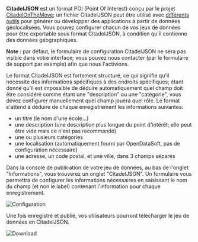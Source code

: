**CitadelJSON** est un format POI (Point Of Interest) conçu par le projet [CitadelOnTheMove](http://www.citadelonthemove.eu/);
un fichier CitadelJSON peut être utilisé avec [différents outils](http://www.citadelonthemove.eu/en-us/createanapp/developerpage.aspx)
pour générer ou développer des applications à partir de données géolocalisées.
Vous pouvez configurer chacun de vos jeux de données pour être exportable sous format
CitadelJSON, à condition qu'il contienne des données géographiques.

**Note :** par défaut, le formulaire de configuration CitadelJSON ne sera pas visible
dans votre interface; vous pouvez nous contacter (par le formulaire de support par exemple)
afin que nous l'activions.

Le format CitadelJSON est fortement structuré, ce qui signifie qu'il nécessite
des informations spécifiques à des endroits spécifiques; étant donné qu'il est impossible de déduire automatiquement quel champ doit être considéré comme étant
une "description" ou une "catégorie", vous devez configurer manuellement quel champ
jouera quel rôle. Le format s'attend à déduire de chaque enregistrement les informations suivantes:

- un titre (le nom d'une école...)
- une description (une description plus longue du point d'intérêt; elle peut être vide
mais ce n'est pas recommandé)
- une ou plusieurs catégories
- une localisation (automatiquement fourni par OpenDataSoft, pas de configuration nécessaire)
- une adresse, un code postal, et une ville, dans 3 champs séparés

Dans la console de publication de votre jeu de données, au bas de l'onglet "Informations",
vous trouverez un onglet "CitadelJSON". Un formulaire vous permettra de configurer
les informations nécessaires en saisissant le nom du champ (et non le label) contenant l'information pour chaque enregistrement.

![Configuration](configuration.png)

Une fois enregistré et publié, vos utilisateurs pourront télécharger le jeu de données en CitadelJSON.

![Download](download-fr.png)
